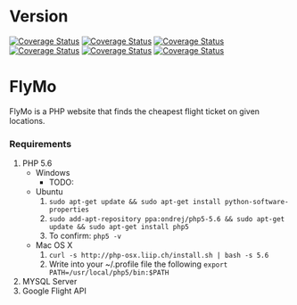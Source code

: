 # Version
[![Coverage Status](https://img.shields.io/badge/Version-0.345-yellow.svg)](#)
[![Coverage Status](https://img.shields.io/badge/Project%20Complete-31%25-yellow.svg)](#)
[![Coverage Status](https://img.shields.io/travis/rust-lang/rust.svg)](#)
[![Coverage Status](https://img.shields.io/pypi/status/Django.svg)](#)
[![Coverage Status](https://img.shields.io/badge/Latest%20Commit-False-red.svg)](#)
[![Coverage Status](https://img.shields.io/badge/PHP-5.6-blue.svg)](#)


# FlyMo
FlyMo is a PHP website that finds the cheapest flight ticket on given locations.

### Requirements
1. PHP 5.6
    - Windows
        - TODO:
    - Ubuntu
        1. `sudo apt-get update && sudo apt-get install python-software-properties`
        2. `sudo add-apt-repository ppa:ondrej/php5-5.6 && sudo apt-get update && sudo apt-get install php5`
        3. To confirm: `php5 -v`
    - Mac OS X
        1. `curl -s http://php-osx.liip.ch/install.sh | bash -s 5.6`
        2. Write into your ~/.profile file the following `export PATH=/usr/local/php5/bin:$PATH`
2. MYSQL Server
3. Google Flight API
